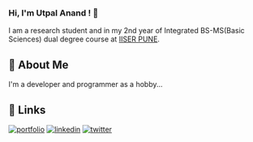 ### Hi, I'm Utpal Anand ! 👋

I am a research student and in my 2nd year of Integrated BS-MS(Basic Sciences) dual degree course at [IISER PUNE](https://www.iiserpune.ac.in/).


## 🚀 About Me
I'm a developer and programmer as a hobby...


## 🔗 Links
[![portfolio](https://img.shields.io/badge/my_portfolio-000?style=for-the-badge&logo=ko-fi&logoColor=white)](https://theutpalanand.github.io/) 
[![linkedin](https://img.shields.io/badge/linkedin-0A66C2?style=for-the-badge&logo=linkedin&logoColor=white)](https://linkedin.com/in/theutpalanand)
[![twitter](https://img.shields.io/badge/twitter-1DA1F2?style=for-the-badge&logo=twitter&logoColor=white)](https://x.com/theutpalanand)

